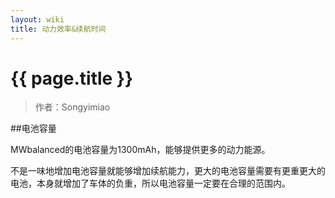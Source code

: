 ```yaml
---
layout: wiki
title: 动力效率&续航时间
---
```


# {{ page.title }}

>作者：Songyimiao

##电池容量

MWbalanced的电池容量为1300mAh，能够提供更多的动力能源。

不是一味地增加电池容量就能够增加续航能力，更大的电池容量需要有更重更大的电池，本身就增加了车体的负重，所以电池容量一定要在合理的范围内。
